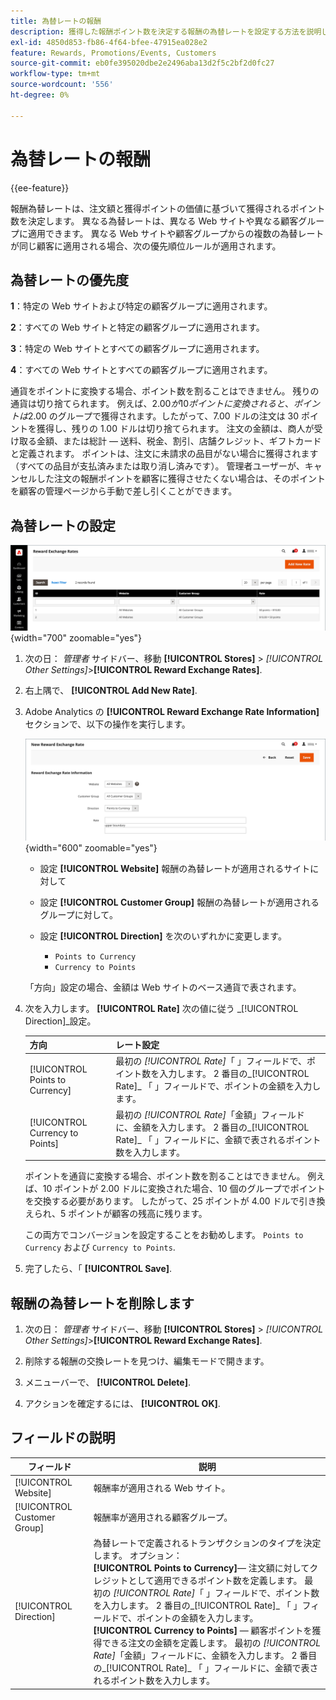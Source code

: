 ```yaml
---
title: 為替レートの報酬
description: 獲得した報酬ポイント数を決定する報酬の為替レートを設定する方法を説明します。
exl-id: 4850d853-fb86-4f64-bfee-47915ea028e2
feature: Rewards, Promotions/Events, Customers
source-git-commit: eb0fe395020dbe2e2496aba13d2f5c2bf2d0fc27
workflow-type: tm+mt
source-wordcount: '556'
ht-degree: 0%

---
```


# 為替レートの報酬

{{ee-feature}}

報酬為替レートは、注文額と獲得ポイントの価値に基づいて獲得されるポイント数を決定します。 異なる為替レートは、異なる Web サイトや異なる顧客グループに適用できます。 異なる Web サイトや顧客グループからの複数の為替レートが同じ顧客に適用される場合、次の優先順位ルールが適用されます。

## 為替レートの優先度

**1**：特定の Web サイトおよび特定の顧客グループに適用されます。

**2**：すべての Web サイトと特定の顧客グループに適用されます。

**3**：特定の Web サイトとすべての顧客グループに適用されます。

**4**：すべての Web サイトとすべての顧客グループに適用されます。

通貨をポイントに変換する場合、ポイント数を割ることはできません。 残りの通貨は切り捨てられます。 例えば、$2.00 が 10 ポイントに変換されると、ポイントは$2.00 のグループで獲得されます。したがって、7.00 ドルの注文は 30 ポイントを獲得し、残りの 1.00 ドルは切り捨てられます。 注文の金額は、商人が受け取る金額、または総計 — 送料、税金、割引、店舗クレジット、ギフトカードと定義されます。 ポイントは、注文に未請求の品目がない場合に獲得されます（すべての品目が支払済みまたは取り消し済みです）。 管理者ユーザーが、キャンセルした注文の報酬ポイントを顧客に獲得させたくない場合は、そのポイントを顧客の管理ページから手動で差し引くことができます。

## 為替レートの設定

![為替レートの報酬](./assets/reward-exchange-rates.png){width="700" zoomable="yes"}

1. 次の日： _管理者_ サイドバー、移動 **[!UICONTROL Stores]** > _[!UICONTROL Other Settings]_>**[!UICONTROL Reward Exchange Rates]**.

1. 右上隅で、 **[!UICONTROL Add New Rate]**.

1. Adobe Analytics の **[!UICONTROL Reward Exchange Rate Information]** セクションで、以下の操作を実行します。

   ![為替レートの報酬 — 情報](./assets/reward-exchange-rate-new.png){width="600" zoomable="yes"}

   - 設定 **[!UICONTROL Website]** 報酬の為替レートが適用されるサイトに対して

   - 設定 **[!UICONTROL Customer Group]** 報酬の為替レートが適用されるグループに対して。

   - 設定 **[!UICONTROL Direction]** を次のいずれかに変更します。

      - `Points to Currency`
      - `Currency to Points`

   「方向」設定の場合、金額は Web サイトのベース通貨で表されます。

1. 次を入力します。 **[!UICONTROL Rate]** 次の値に従う _[!UICONTROL Direction]_設定。

   | 方向 | レート設定 |
   |---------|-------------|
   | [!UICONTROL Points to Currency] | 最初の _[!UICONTROL Rate]_「 」フィールドで、ポイント数を入力します。 2 番目の_[!UICONTROL Rate]_ 「 」フィールドで、ポイントの金額を入力します。 |
   | [!UICONTROL Currency to Points] | 最初の  _[!UICONTROL Rate]_「金額」フィールドに、金額を入力します。 2 番目の_[!UICONTROL Rate]_ 「 」フィールドに、金額で表されるポイント数を入力します。 |

   ポイントを通貨に変換する場合、ポイント数を割ることはできません。 例えば、10 ポイントが 2.00 ドルに変換された場合、10 個のグループでポイントを交換する必要があります。 したがって、25 ポイントが 4.00 ドルで引き換えられ、5 ポイントが顧客の残高に残ります。

   この両方でコンバージョンを設定することをお勧めします。 `Points to Currency` および `Currency to Points`.

1. 完了したら、「 **[!UICONTROL Save]**.

## 報酬の為替レートを削除します

1. 次の日： _管理者_ サイドバー、移動 **[!UICONTROL Stores]** > _[!UICONTROL Other Settings]_>**[!UICONTROL Reward Exchange Rates]**.

1. 削除する報酬の交換レートを見つけ、編集モードで開きます。

1. メニューバーで、 **[!UICONTROL Delete]**.

1. アクションを確定するには、 **[!UICONTROL OK]**.

## フィールドの説明

| フィールド | 説明 |
|--- |--- |
| [!UICONTROL Website] | 報酬率が適用される Web サイト。 |
| [!UICONTROL Customer Group] | 報酬率が適用される顧客グループ。 |
| [!UICONTROL Direction] | 為替レートで定義されるトランザクションのタイプを決定します。 オプション： <br/>**[!UICONTROL Points to Currency]**— 注文額に対してクレジットとして適用できるポイント数を定義します。 最初の _[!UICONTROL Rate]_「 」フィールドで、ポイント数を入力します。 2 番目の_[!UICONTROL Rate]_ 「 」フィールドで、ポイントの金額を入力します。<br/>**[!UICONTROL Currency to Points]**  — 顧客ポイントを獲得できる注文の金額を定義します。 最初の  _[!UICONTROL Rate]_「金額」フィールドに、金額を入力します。 2 番目の_[!UICONTROL Rate]_ 「 」フィールドに、金額で表されるポイント数を入力します。 |
